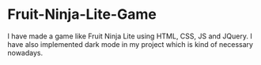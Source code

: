 # Fruit-Ninja-Lite-Game
I have made a game like Fruit Ninja Lite using HTML, CSS, JS and JQuery. I have also implemented dark mode in my project which is kind of necessary nowadays.
